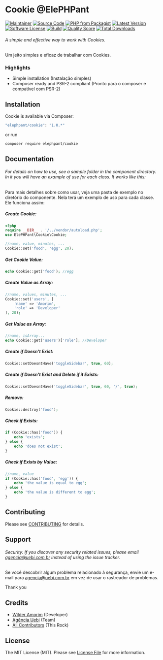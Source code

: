 # Cookie @ElePHPant

[![Maintainer](http://img.shields.io/badge/maintainer-@wilderamorim-blue.svg?style=flat-square)](https://twitter.com/WilderAmorim)
[![Source Code](http://img.shields.io/badge/source-wilderamorim/cookie-blue.svg?style=flat-square)](https://github.com/wilderamorim/cookie)
[![PHP from Packagist](https://img.shields.io/packagist/php-v/elephpant/cookie.svg?style=flat-square)](https://packagist.org/packages/elephpant/cookie)
[![Latest Version](https://img.shields.io/github/release/wilderamorim/cookie.svg?style=flat-square)](https://github.com/wilderamorim/cookie/releases)
[![Software License](https://img.shields.io/badge/license-MIT-brightgreen.svg?style=flat-square)](LICENSE)
[![Build](https://img.shields.io/scrutinizer/build/g/wilderamorim/cookie.svg?style=flat-square)](https://scrutinizer-ci.com/g/wilderamorim/cookie)
[![Quality Score](https://img.shields.io/scrutinizer/g/wilderamorim/cookie.svg?style=flat-square)](https://scrutinizer-ci.com/g/wilderamorim/cookie)
[![Total Downloads](https://img.shields.io/packagist/dt/elephpant/cookie.svg?style=flat-square)](https://packagist.org/packages/elephpant/cookie)

###### A simple and effective way to work with Cookies.

Um jeito simples e eficaz de trabalhar com Cookies.

### Highlights

- Simple installation (Instalação simples)
- Composer ready and PSR-2 compliant (Pronto para o composer e compatível com PSR-2)

## Installation

Cookie is available via Composer:

```bash
"elephpant/cookie": "1.0.*"
```

or run

```bash
composer require elephpant/cookie
```

## Documentation

###### For details on how to use, see a sample folder in the component directory. In it you will have an example of use for each class. It works like this:

Para mais detalhes sobre como usar, veja uma pasta de exemplo no diretório do componente. Nela terá um exemplo de uso para cada classe. Ele funciona assim:

##### Create Cookie:

```php
<?php
require __DIR__ . '/../vendor/autoload.php';
use ElePHPant\Cookie\Cookie;

//name, value, minutes, ...
Cookie::set('food', 'egg', 20);
```

##### Get Cookie Value:

```php
echo Cookie::get('food'); //egg
```

##### Create Value as Array:

```php
//name, values, minutes, ...
Cookie::set('users', [
    'name' => 'Amorim',
    'role' => 'Developer'
], 20);
```

##### Get Value as Array:

```php
//name, isArray...
echo Cookie::get('users')['role']; //Developer
```

##### Create if Doesn't Exist:

```php
Cookie::setDoesntHave('toggleSidebar', true, 60);
```

##### Create if Doesn't Exist and Delete if it Exists:

```php
Cookie::setDoesntHave('toggleSidebar', true, 60, '/', true);
```

##### Remove:

```php
Cookie::destroy('food');
```

##### Check if Exists:

```php
if (Cookie::has('food')) {
    echo 'exists';
} else {
    echo 'does not exist';
}
```

##### Check if Exists by Value:

```php
//name, value
if (Cookie::has('food', 'egg')) {
    echo 'the value is equal to egg';
} else {
    echo 'the value is different to egg';
}
```

## Contributing

Please see [CONTRIBUTING](https://github.com/wilderamorim/cookie/blob/master/CONTRIBUTING.md) for details.

## Support

###### Security: If you discover any security related issues, please email agencia@uebi.com.br instead of using the issue tracker.

Se você descobrir algum problema relacionado à segurança, envie um e-mail para agencia@uebi.com.br em vez de usar o rastreador de problemas.

Thank you

## Credits

- [Wilder Amorim](https://github.com/wilderamorim) (Developer)
- [Agência Uebi](https://www.uebi.com.br) (Team)
- [All Contributors](https://github.com/wilderamorim/cookie/contributors) (This Rock)

## License

The MIT License (MIT). Please see [License File](https://github.com/wilderamorim/cookie/blob/master/LICENSE) for more information.